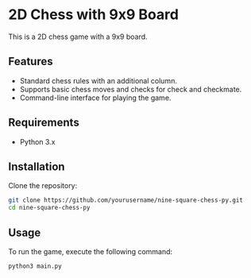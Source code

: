 # 2D Chess with 9x9 Board

This is a 2D chess game with a 9x9 board.

## Features

- Standard chess rules with an additional column.
- Supports basic chess moves and checks for check and checkmate.
- Command-line interface for playing the game.

## Requirements

- Python 3.x

## Installation

Clone the repository:
```sh
git clone https://github.com/yourusername/nine-square-chess-py.git
cd nine-square-chess-py
```

## Usage

To run the game, execute the following command:
```sh
python3 main.py
```
